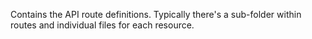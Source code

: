 Contains the API route definitions. Typically there's a sub-folder within routes and individual files for each resource.